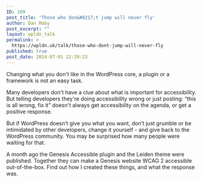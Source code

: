 ```yaml
---
ID: 109
post_title: 'Those who don&#8217;t jump will never fly'
author: Dan Maby
post_excerpt: ""
layout: wpldn_talk
permalink: >
  https://wpldn.uk/talk/those-who-dont-jump-will-never-fly
published: true
post_date: 2014-07-01 22:39:23
---
```

Changing what you don't like in the WordPress core, a plugin or a framework is not an easy task.

Many developers don't have a clue about what is important for accessibility. But telling developers they're doing accessibility wrong or just posting: “this is all wrong, fix it” doesn't always get accessibility on the agenda, or get a positive response.

But if WordPress doesn’t give you what you want, don’t just grumble or be intimidated by other developers, change it yourself - and give back to the WordPress community. You may be surprised how many people were waiting for that.

A month ago the Genesis Accessible plugin and the Leiden theme were published. Together they can make a Genesis website WCAG 2 accessible out-of-the-box. Find out how I created these things, and what the response was.